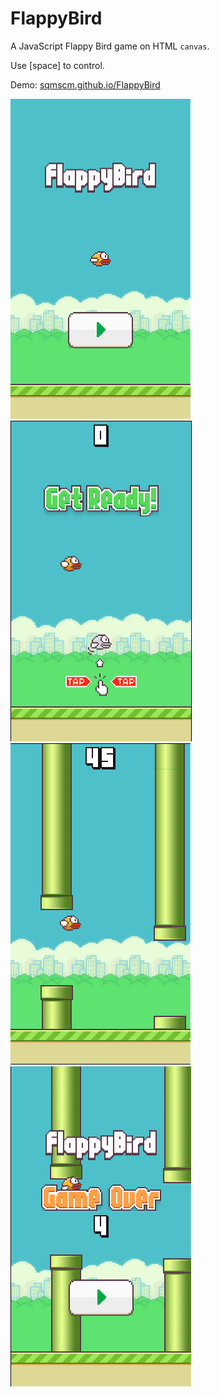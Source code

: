 # FlappyBird
A JavaScript Flappy Bird game on HTML `canvas`.

Use \[space\] to control.

Demo: [sqmscm.github.io/FlappyBird](https://sqmscm.github.io/FlappyBird)

![demo1](https://github.com/sqmscm/FlappyBird/raw/master/img/demo1.png) ![demo2](https://github.com/sqmscm/FlappyBird/raw/master/img/demo2.png) ![demo3](https://github.com/sqmscm/FlappyBird/raw/master/img/demo3.png) ![demo4](https://github.com/sqmscm/FlappyBird/raw/master/img/demo4.png)
